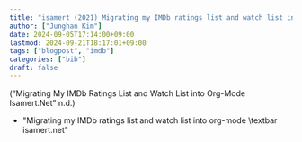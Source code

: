```yaml
---
title: "isamert (2021) Migrating my IMDb ratings list and watch list into org-mode"
author: ["Junghan Kim"]
date: 2024-09-05T17:14:00+09:00
lastmod: 2024-09-21T18:17:01+09:00
tags: ["blogpost", "imdb"]
categories: ["bib"]
draft: false
---
```


(“Migrating My IMDb Ratings List and Watch List into Org-Mode Isamert.Net” n.d.)

-   "Migrating my IMDb ratings list and watch list into org-mode \textbar isamert.net"
